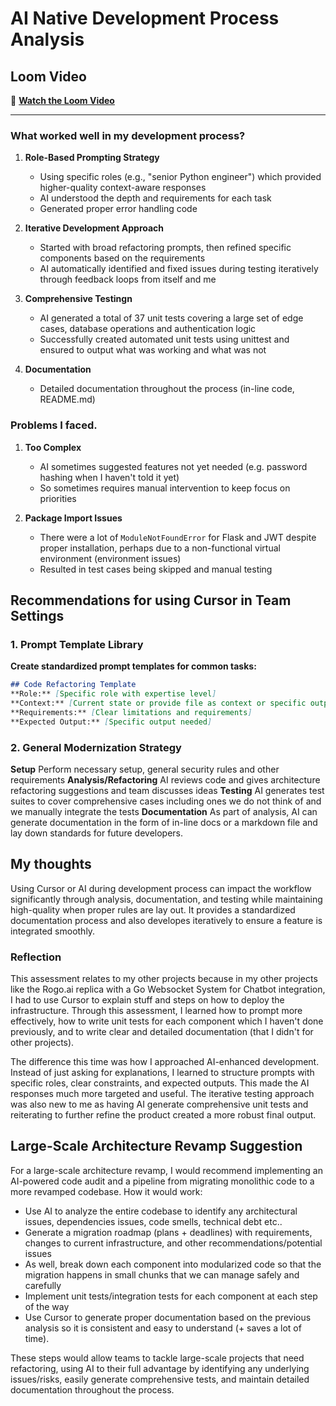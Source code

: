 # AI Native Development Process Analysis

## Loom Video

🎥 **[Watch the Loom Video](https://www.loom.com/share/410072be7ada4e99bb284d77be533991)**

---

### What worked well in my development process?

1. **Role-Based Prompting Strategy**
   - Using specific roles (e.g., "senior Python engineer") which provided higher-quality context-aware responses
   - AI understood the depth and requirements for each task
   - Generated proper error handling code

2. **Iterative Development Approach**
   - Started with broad refactoring prompts, then refined specific components based on the requirements
   - AI automatically identified and fixed issues during testing iteratively through feedback loops from itself and me

3. **Comprehensive Testingn**
   - AI generated a total of 37 unit tests covering a large set of edge cases, database operations and authentication logic
   - Successfully created automated unit tests using unittest and ensured to output what was working and what was not

4. **Documentation**
   - Detailed documentation throughout the process (in-line code, README.md)

### Problems I faced.

1. **Too Complex**
   - AI sometimes suggested features not yet needed (e.g. password hashing when I haven't told it yet)
   - So sometimes requires manual intervention to keep focus on priorities

2. **Package Import Issues**
   - There were a lot of `ModuleNotFoundError` for Flask and JWT despite proper installation, perhaps due to a non-functional virtual environment (environment issues)
   - Resulted in test cases being skipped and manual testing

## Recommendations for using Cursor in Team Settings

### 1. Prompt Template Library

**Create standardized prompt templates for common tasks:**

```markdown
## Code Refactoring Template
**Role:** [Specific role with expertise level]
**Context:** [Current state or provide file as context or specific output]
**Requirements:** [Clear limitations and requirements]
**Expected Output:** [Specific output needed]
```

### 2. General Modernization Strategy

**Setup** Perform necessary setup, general security rules and other requirements
**Analysis/Refactoring** AI reviews code and gives architecture refactoring suggestions and team discusses ideas
**Testing** AI generates test suites to cover comprehensive cases including ones we do not think of and we manually integrate the tests
**Documentation** As part of analysis, AI can generate documentation in the form of in-line docs or a markdown file and lay down standards for future developers.

## My thoughts

Using Cursor or AI during development process can impact the workflow significantly through analysis, documentation, and testing while maintaining high-quality when proper rules are lay out. It provides a standardized documentation process and also developes iteratively to ensure a feature is integrated smoothly.

### Reflection

This assessment relates to my other projects because in my other projects like the Rogo.ai replica with a Go Websocket System for Chatbot integration, I had to use Cursor to explain stuff and steps on how to deploy the infrastructure. Through this assessment, I learned how to prompt more effectively, how to write unit tests for each component which I haven't done previously, and to write clear and detailed documentation (that I didn't for other projects).

The difference this time was how I approached AI-enhanced development. Instead of just asking for explanations, I learned to structure prompts with specific roles, clear constraints, and expected outputs. This made the AI responses much more targeted and useful. The iterative testing approach was also new to me as having AI generate comprehensive unit tests and reiterating to further refine the product created a more robust final output.

## Large-Scale Architecture Revamp Suggestion

For a large-scale architecture revamp, I would recommend implementing an AI-powered code audit and a pipeline from migrating monolithic code to a more revamped codebase. How it would work:

- Use AI to analyze the entire codebase to identify any architectural issues, dependencies issues, code smells, technical debt etc..
- Generate a migration roadmap (plans + deadlines) with requirements, changes to current infrastructure, and other recommendations/potential issues
- As well, break down each component into modularized code so that the migration happens in small chunks that we can manage safely and carefully
- Implement unit tests/integration tests for each component at each step of the way
- Use Cursor to generate proper documentation based on the previous analysis so it is consistent and easy to understand (+ saves a lot of time).

These steps would allow teams to tackle large-scale projects that need refactoring, using AI to their full advantage by identifying any underlying issues/risks, easily generate comprehensive tests, and maintain detailed documentation throughout the process. 
